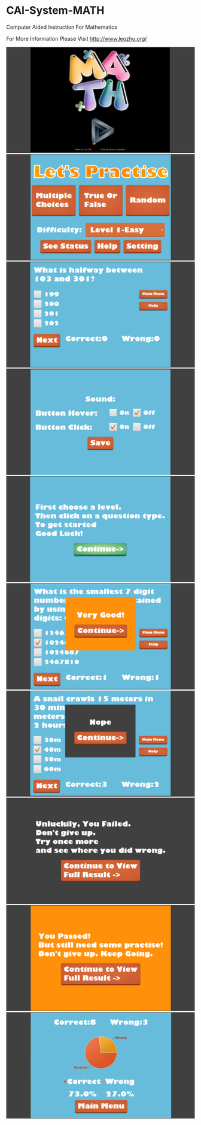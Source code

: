 # CAI-System-MATH
Computer Aided Instruction For Mathematics

For More Information Please Visit http://www.leozhu.org/

![Alt text](/show-case/cai-1.png?raw=true "Optional Title")
![Alt text](/show-case/cai-2.png?raw=true "Optional Title")
![Alt text](/show-case/cai-3.png?raw=true "Optional Title")
![Alt text](/show-case/cai-4.png?raw=true "Optional Title")
![Alt text](/show-case/cai-5.png?raw=true "Optional Title")
![Alt text](/show-case/cai-6.png?raw=true "Optional Title")
![Alt text](/show-case/cai-7.png?raw=true "Optional Title")
![Alt text](/show-case/cai-8.png?raw=true "Optional Title")
![Alt text](/show-case/cai-9.png?raw=true "Optional Title")
![Alt text](/show-case/cai-10.png?raw=true "Optional Title")
